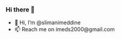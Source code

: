 ### Hi there 👋

<ul>
  <li>
    👋 Hi, I’m @slimanimeddine
  </li>
  <li>
    📫 Reach me on imeds2000@gmail.com
  </li>
</ul>

